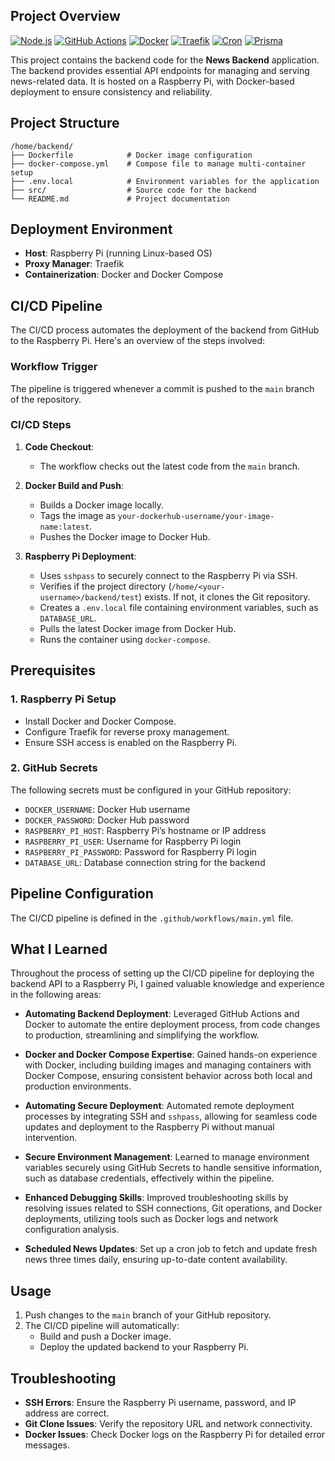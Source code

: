 ## Project Overview
[![Node.js](https://img.shields.io/badge/Node.js-Latest-339933?style=flat&logo=node.js)](https://nodejs.org/)  [![GitHub Actions](https://img.shields.io/badge/GitHub%20Actions-Automated-2088FF?style=flat&logo=github-actions)](https://github.com/features/actions)  [![Docker](https://img.shields.io/badge/Docker-20.10.8-2496ED?style=flat&logo=docker)](https://www.docker.com/)  [![Traefik](https://img.shields.io/badge/Traefik-2.9-FF7043?style=flat&logo=traefik)](https://traefik.io/)  [![Cron](https://img.shields.io/badge/Cron-Scheduled-important?style=flat&logo=linux)](https://en.wikipedia.org/wiki/Cron) [![Prisma](https://img.shields.io/badge/Prisma-Latest-2D3748?style=flat&logo=prisma)](https://www.prisma.io/)  

This project contains the backend code for the **News Backend** application. The backend provides essential API endpoints for managing and serving news-related data. It is hosted on a Raspberry Pi, with Docker-based deployment to ensure consistency and reliability.

## Project Structure
```
/home/backend/
├── Dockerfile            # Docker image configuration
├── docker-compose.yml    # Compose file to manage multi-container setup
├── .env.local            # Environment variables for the application
├── src/                  # Source code for the backend
└── README.md             # Project documentation
```

## Deployment Environment
- **Host**: Raspberry Pi (running Linux-based OS)
- **Proxy Manager**: Traefik
- **Containerization**: Docker and Docker Compose

## CI/CD Pipeline
The CI/CD process automates the deployment of the backend from GitHub to the Raspberry Pi. Here's an overview of the steps involved:

### Workflow Trigger
The pipeline is triggered whenever a commit is pushed to the `main` branch of the repository.

### CI/CD Steps

1. **Code Checkout**:
   - The workflow checks out the latest code from the `main` branch.

2. **Docker Build and Push**:
   - Builds a Docker image locally.
   - Tags the image as `your-dockerhub-username/your-image-name:latest`.
   - Pushes the Docker image to Docker Hub.

3. **Raspberry Pi Deployment**:
   - Uses `sshpass` to securely connect to the Raspberry Pi via SSH.
   - Verifies if the project directory (`/home/<your-username>/backend/test`) exists. If not, it clones the Git repository.
   - Creates a `.env.local` file containing environment variables, such as `DATABASE_URL`.
   - Pulls the latest Docker image from Docker Hub.
   - Runs the container using `docker-compose`.

## Prerequisites
### 1. Raspberry Pi Setup
- Install Docker and Docker Compose.
- Configure Traefik for reverse proxy management.
- Ensure SSH access is enabled on the Raspberry Pi.

### 2. GitHub Secrets
The following secrets must be configured in your GitHub repository:
- `DOCKER_USERNAME`: Docker Hub username
- `DOCKER_PASSWORD`: Docker Hub password
- `RASPBERRY_PI_HOST`: Raspberry Pi’s hostname or IP address
- `RASPBERRY_PI_USER`: Username for Raspberry Pi login
- `RASPBERRY_PI_PASSWORD`: Password for Raspberry Pi login
- `DATABASE_URL`: Database connection string for the backend

## Pipeline Configuration
The CI/CD pipeline is defined in the `.github/workflows/main.yml` file. 

## What I Learned
Throughout the process of setting up the CI/CD pipeline for deploying the backend API to a Raspberry Pi, I gained valuable knowledge and experience in the following areas:

- **Automating Backend Deployment**: Leveraged GitHub Actions and Docker to automate the entire deployment process, from code changes to production, streamlining and simplifying the workflow.  

- **Docker and Docker Compose Expertise**: Gained hands-on experience with Docker, including building images and managing containers with Docker Compose, ensuring consistent behavior across both local and production environments.  

- **Automating Secure Deployment**: Automated remote deployment processes by integrating SSH and `sshpass`, allowing for seamless code updates and deployment to the Raspberry Pi without manual intervention.  

- **Secure Environment Management**: Learned to manage environment variables securely using GitHub Secrets to handle sensitive information, such as database credentials, effectively within the pipeline.  

- **Enhanced Debugging Skills**: Improved troubleshooting skills by resolving issues related to SSH connections, Git operations, and Docker deployments, utilizing tools such as Docker logs and network configuration analysis.  

- **Scheduled News Updates**: Set up a cron job to fetch and update fresh news three times daily, ensuring up-to-date content availability.  

## Usage
1. Push changes to the `main` branch of your GitHub repository.
2. The CI/CD pipeline will automatically:
   - Build and push a Docker image.
   - Deploy the updated backend to your Raspberry Pi.

## Troubleshooting
- **SSH Errors**: Ensure the Raspberry Pi username, password, and IP address are correct.
- **Git Clone Issues**: Verify the repository URL and network connectivity.
- **Docker Issues**: Check Docker logs on the Raspberry Pi for detailed error messages.


